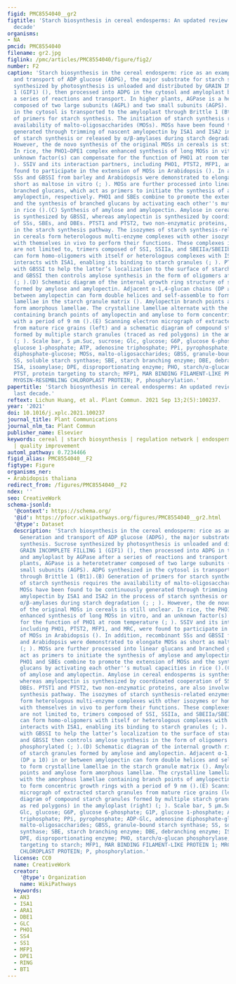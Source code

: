 ```yaml
---
figid: PMC8554040__gr2
figtitle: 'Starch biosynthesis in cereal endosperms: An updated review over the last
  decade'
organisms:
- NA
pmcid: PMC8554040
filename: gr2.jpg
figlink: /pmc/articles/PMC8554040/figure/fig2/
number: F2
caption: 'Starch biosynthesis in the cereal endosperm: rice as an example.(A) Generation
  and transport of ADP glucose (ADPG), the major substrate for starch synthesis. Sucrose
  synthesized by photosynthesis is unloaded and distributed by GRAIN INCOMPLETE FILLING
  1 (GIF1) (), then processed into ADPG in the cytosol and amyloplast by AGPase after
  a series of reactions and transport. In higher plants, AGPase is a heterotetramer
  composed of two large subunits (AGPL) and two small subunits (AGPS). ADPG synthesized
  in the cytosol is transported to the amyloplast through Brittle 1 (Bt1).(B) Generation
  of primers for starch synthesis. The initiation of starch synthesis requires the
  availability of malto-oligosaccharides (MOSs). MOSs have been found to be continuously
  generated through trimming of nascent amylopectin by ISA1 and ISA2 in the process
  of starch synthesis or released by α/β-amylases during starch degradation (; ; ).
  However, the de novo synthesis of the original MOSs in cereals is still unclear.
  In rice, the PHO1–DPE1 complex enhanced synthesis of long MOSs in vitro, and an
  unknown factor(s) can compensate for the function of PHO1 at room temperature (;
  ). SSIV and its interaction partners, including PHO1, PTST2, MFP1, and MRC, were
  found to participate in the extension of MOSs in Arabidopsis (). In addition, recombinant
  SSs and GBSSI from barley and Arabidopsis were demonstrated to elongate MOSs as
  short as maltose in vitro (; ). MOSs are further processed into linear glucans and
  branched glucans, which act as primers to initiate the synthesis of amylose and
  amylopectin, respectively. PHO1 and SBEs combine to promote the extension of MOSs
  and the synthesis of branched glucans by activating each other''s mutual capacities
  in rice ().(C) Synthesis of amylose and amylopectin. Amylose in cereal endosperms
  is synthesized by GBSSI, whereas amylopectin is synthesized by coordinated cooperation
  of SSs, SBEs, and DBEs. PTST1 and PTST2, two non-enzymatic proteins, are also involved
  in the starch synthesis pathway. The isozymes of starch synthesis-related enzymes
  in cereals form heterologous multi-enzyme complexes with other isozymes or homo-multimers
  with themselves in vivo to perform their functions. These complexes include, but
  are not limited to, trimers composed of SSI, SSIIa, and SBEIIa/SBEIIb (; ). ISA1
  can form homo-oligomers with itself or heterologous complexes with ISA2, and PTST2
  interacts with ISA1, enabling its binding to starch granules (; ). PTST1 interacts
  with GBSSI to help the latter’s localization to the surface of starch granules,
  and GBSSI then controls amylose synthesis in the form of oligomers after being phosphorylated
  (; ).(D) Schematic diagram of the internal growth ring structure of starch granules
  formed by amylose and amylopectin. Adjacent α-1,4-glucan chains (DP ≥ 10) in or
  between amylopectin can form double helices and self-assemble to form crystalline
  lamellae in the starch granule matrix (). Amylopectin branch points and amylose
  form amorphous lamellae. The crystalline lamellae alternate with the amorphous lamellae
  containing branch points of amylopectin and amylose to form concentric growth rings
  with a period of 9 nm ().(E) Scanning electron micrograph of extracted starch granules
  from mature rice grains (left) and a schematic diagram of compound starch granules
  formed by multiple starch granules (traced as red polygons) in the amyloplast (right)
  (; ). Scale bar, 5 μm.Suc, sucrose; Glc, glucose; G6P, glucose 6-phosphate; G1P,
  glucose 1-phosphate; ATP, adenosine triphosphate; PPi, pyrophosphate; ADP-Glc, adenosine
  diphosphate-glucose; MOSs, malto-oligosaccharides; GBSS, granule-bound starch synthase;
  SS, soluble starch synthase; SBE, starch branching enzyme; DBE, debranching enzyme;
  ISA, isoamylase; DPE, disproportionating enzyme; PHO, starch/α-glucan phosphorylase;
  PTST, protein targeting to starch; MFP1, MAR BINDING FILAMENT-LIKE PROTEIN 1; MRC,
  MYOSIN-RESEMBLING CHLOROPLAST PROTEIN; P, phosphorylation.'
papertitle: 'Starch biosynthesis in cereal endosperms: An updated review over the
  last decade.'
reftext: Lichun Huang, et al. Plant Commun. 2021 Sep 13;2(5):100237.
year: '2021'
doi: 10.1016/j.xplc.2021.100237
journal_title: Plant Communications
journal_nlm_ta: Plant Commun
publisher_name: Elsevier
keywords: cereal | starch biosynthesis | regulation network | endosperm development
  | quality improvement
automl_pathway: 0.7234466
figid_alias: PMC8554040__F2
figtype: Figure
organisms_ner:
- Arabidopsis thaliana
redirect_from: /figures/PMC8554040__F2
ndex: ''
seo: CreativeWork
schema-jsonld:
  '@context': https://schema.org/
  '@id': https://pfocr.wikipathways.org/figures/PMC8554040__gr2.html
  '@type': Dataset
  description: 'Starch biosynthesis in the cereal endosperm: rice as an example.(A)
    Generation and transport of ADP glucose (ADPG), the major substrate for starch
    synthesis. Sucrose synthesized by photosynthesis is unloaded and distributed by
    GRAIN INCOMPLETE FILLING 1 (GIF1) (), then processed into ADPG in the cytosol
    and amyloplast by AGPase after a series of reactions and transport. In higher
    plants, AGPase is a heterotetramer composed of two large subunits (AGPL) and two
    small subunits (AGPS). ADPG synthesized in the cytosol is transported to the amyloplast
    through Brittle 1 (Bt1).(B) Generation of primers for starch synthesis. The initiation
    of starch synthesis requires the availability of malto-oligosaccharides (MOSs).
    MOSs have been found to be continuously generated through trimming of nascent
    amylopectin by ISA1 and ISA2 in the process of starch synthesis or released by
    α/β-amylases during starch degradation (; ; ). However, the de novo synthesis
    of the original MOSs in cereals is still unclear. In rice, the PHO1–DPE1 complex
    enhanced synthesis of long MOSs in vitro, and an unknown factor(s) can compensate
    for the function of PHO1 at room temperature (; ). SSIV and its interaction partners,
    including PHO1, PTST2, MFP1, and MRC, were found to participate in the extension
    of MOSs in Arabidopsis (). In addition, recombinant SSs and GBSSI from barley
    and Arabidopsis were demonstrated to elongate MOSs as short as maltose in vitro
    (; ). MOSs are further processed into linear glucans and branched glucans, which
    act as primers to initiate the synthesis of amylose and amylopectin, respectively.
    PHO1 and SBEs combine to promote the extension of MOSs and the synthesis of branched
    glucans by activating each other''s mutual capacities in rice ().(C) Synthesis
    of amylose and amylopectin. Amylose in cereal endosperms is synthesized by GBSSI,
    whereas amylopectin is synthesized by coordinated cooperation of SSs, SBEs, and
    DBEs. PTST1 and PTST2, two non-enzymatic proteins, are also involved in the starch
    synthesis pathway. The isozymes of starch synthesis-related enzymes in cereals
    form heterologous multi-enzyme complexes with other isozymes or homo-multimers
    with themselves in vivo to perform their functions. These complexes include, but
    are not limited to, trimers composed of SSI, SSIIa, and SBEIIa/SBEIIb (; ). ISA1
    can form homo-oligomers with itself or heterologous complexes with ISA2, and PTST2
    interacts with ISA1, enabling its binding to starch granules (; ). PTST1 interacts
    with GBSSI to help the latter’s localization to the surface of starch granules,
    and GBSSI then controls amylose synthesis in the form of oligomers after being
    phosphorylated (; ).(D) Schematic diagram of the internal growth ring structure
    of starch granules formed by amylose and amylopectin. Adjacent α-1,4-glucan chains
    (DP ≥ 10) in or between amylopectin can form double helices and self-assemble
    to form crystalline lamellae in the starch granule matrix (). Amylopectin branch
    points and amylose form amorphous lamellae. The crystalline lamellae alternate
    with the amorphous lamellae containing branch points of amylopectin and amylose
    to form concentric growth rings with a period of 9 nm ().(E) Scanning electron
    micrograph of extracted starch granules from mature rice grains (left) and a schematic
    diagram of compound starch granules formed by multiple starch granules (traced
    as red polygons) in the amyloplast (right) (; ). Scale bar, 5 μm.Suc, sucrose;
    Glc, glucose; G6P, glucose 6-phosphate; G1P, glucose 1-phosphate; ATP, adenosine
    triphosphate; PPi, pyrophosphate; ADP-Glc, adenosine diphosphate-glucose; MOSs,
    malto-oligosaccharides; GBSS, granule-bound starch synthase; SS, soluble starch
    synthase; SBE, starch branching enzyme; DBE, debranching enzyme; ISA, isoamylase;
    DPE, disproportionating enzyme; PHO, starch/α-glucan phosphorylase; PTST, protein
    targeting to starch; MFP1, MAR BINDING FILAMENT-LIKE PROTEIN 1; MRC, MYOSIN-RESEMBLING
    CHLOROPLAST PROTEIN; P, phosphorylation.'
  license: CC0
  name: CreativeWork
  creator:
    '@type': Organization
    name: WikiPathways
  keywords:
  - AN3
  - ISA1
  - ARA1
  - DBE1
  - GLC
  - PHO1
  - SS4
  - SS1
  - MFP1
  - DPE1
  - RING
  - BT1
---
```

